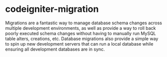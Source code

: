 # codeigniter-migration
Migrations are a fantastic way to manage database schema changes across multiple development environments, as well as provide a way to roll back poorly executed schema changes without having to manually run MySQL table alters, creations, etc. Database migrations also provide a simple way to spin up new development servers that can run a local database while ensuring all development databases are in sync.

